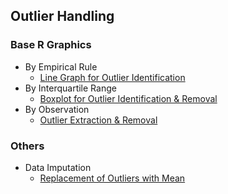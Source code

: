 ## Outlier Handling
### Base R Graphics
- By Empirical Rule
  - [Line Graph for Outlier Identification](../[SC]-Descriptive-Analytics/[SC]-Data-Visualisation/[M]-(Outlier)-Line-Graph.md)
- By Interquartile Range
  - [Boxplot for Outlier Identification & Removal](../[SC]-Descriptive-Analytics/[SC]-Data-Visualisation/[M]-Boxplot.md)
- By Observation
  - [Outlier Extraction & Removal](../[SC]-Descriptive-Analytics/[SC]-Descriptive-Statistical-Measures/[M]-Outlier-Extraction-&-Removal-by-Observation.md)
### Others
- Data Imputation
  - [Replacement of Outliers with Mean](../[SC]-Descriptive-Analytics/[SC]-Descriptive-Statistical-Measures/[M]-Replacement-of-Outliers-with-Mean.md)
